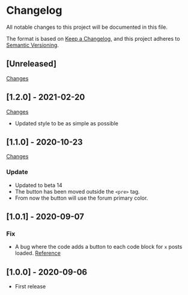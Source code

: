 # Changelog

All notable changes to this project will be documented in this file.

The format is based on [Keep a Changelog](https://keepachangelog.com/en/1.0.0/),
and this project adheres to [Semantic Versioning](https://semver.org/spec/v2.0.0.html).

## [Unreleased]

[Changes](https://github.com/Nearata/flarum-ext-copy-code-to-clipboard/compare/v1.1.0...master)

## [1.2.0] - 2021-02-20

[Changes](https://github.com/Nearata/flarum-ext-copy-code-to-clipboard/compare/v1.1.0...v1.2.0)

- Updated style to be as simple as possible

## [1.1.0] - 2020-10-23

[Changes](https://github.com/Nearata/flarum-ext-copy-code-to-clipboard/compare/v1.0.1...v1.1.0)

### Update

- Updated to beta 14
- The button has been moved outside the `<pre>` tag.
- From now the button will use the forum primary color.

## [1.0.1] - 2020-09-07

### Fix

- A bug where the code adds a button to each code block for `x` posts loaded. [Reference](https://discuss.flarum.org/d/24852-copy-code-to-clipboard/3)

## [1.0.0] - 2020-09-06

- First release

